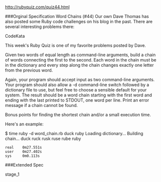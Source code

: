 
http://rubyquiz.com/quiz44.html

###Orginal Specification
Word Chains (#44)
Our own Dave Thomas has also posted some Ruby code challenges on his blog in the past. There are several interesting problems there:

CodeKata

This week's Ruby Quiz is one of my favorite problems posted by Dave.

Given two words of equal length as command-line arguments, build a chain of words connecting the first to the second. Each word in the chain must be in the dictionary and every step along the chain changes exactly one letter from the previous word.

Again, your program should accept input as two command-line arguments. Your program should also allow a -d command-line switch followed by a dictionary file to use, but feel free to choose a sensible default for your system. The result should be a word chain starting with the first word and ending with the last printed to STDOUT, one word per line. Print an error message if a chain cannot be found.

Bonus points for finding the shortest chain and/or a small execution time.

Here's an example:

$ time ruby -d word_chain.rb duck ruby
	Loading dictionary...
	Building chain...
	duck
	ruck
	rusk
	ruse
	rube
	ruby

	real    0m27.551s
	user    0m27.402s
	sys     0m0.113s


###Extended Spec

stage_1